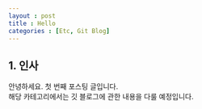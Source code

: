 ```yaml
---
layout : post
title : Hello
categories : [Etc, Git Blog]
---
```


## 1. 인사
안녕하세요. 첫 번째 포스팅 글입니다. <br>
해당 카테고리에서는 깃 블로그에 관한 내용을 다룰 예정입니다.